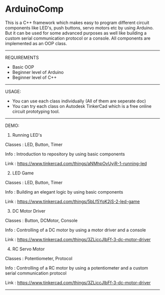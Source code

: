 # ArduinoComp
This is a C++ framework which makes easy to program different circuit components like LED's, push buttons, servo motors etc by using Arduino. But it can be used for some advanced purposes as well like building a custom serial communication protocol or a console. All components are implemented as an OOP class.

--------------------------------------------------

REQUIREMENTS

* Basic OOP
* Beginner level of Arduino
* Beginner level of C++

--------------------------------------------------

USAGE:

* You can use each class individually (All of them are seperate doc)
* You can try each class on Autodesk TinkerCad which is a free online circuit prototyping tool.

--------------------------------------------------

DEMO:


1. Running LED's


Classes       : LED, Button, Timer

Info          : Introduction to repository by using basic components

Link          : https://www.tinkercad.com/things/aNMhpOvUyjR-1-running-led


2. LED Game


Classes       : LED, Button, Timer

Info          : Building an elegant logic by using basic components

Link          : https://www.tinkercad.com/things/5bLf5YoK2jS-2-led-game


3. DC Motor Driver


Classes       : Button, DCMotor, Console

Info          : Controlling of a DC motor by using a motor driver and a console

Link          : https://www.tinkercad.com/things/3ZLiccJlbFf-3-dc-motor-driver


4. RC Servo Motor


Classes       : Potentiometer, Protocol

Info          : Controlling of a RC motor by using a potentiometer and a custom serial communication protocol

Link          : https://www.tinkercad.com/things/3ZLiccJlbFf-3-dc-motor-driver

--------------------------------------------------
